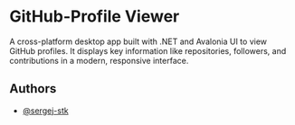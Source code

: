 # GitHub-Profile Viewer

A cross-platform desktop app built with .NET and Avalonia UI to view GitHub profiles. It displays key information like repositories, followers, and contributions in a modern, responsive interface.

## Authors

- [@sergej-stk](https://www.github.com/sergej-stk)
